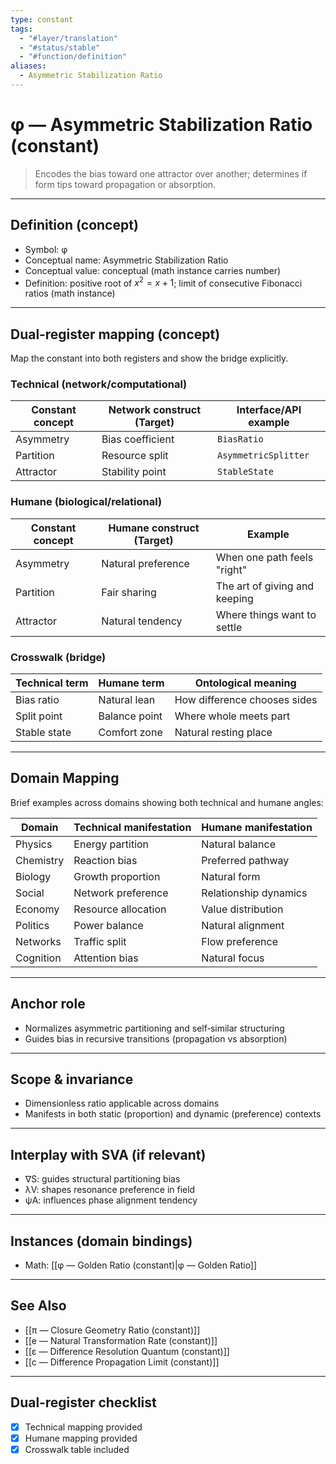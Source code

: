 ```yaml
---
type: constant
tags:
  - "#layer/translation"
  - "#status/stable"
  - "#function/definition"
aliases:
  - Asymmetric Stabilization Ratio
---
```


# φ — Asymmetric Stabilization Ratio (constant)

> Encodes the bias toward one attractor over another; determines if form tips toward propagation or absorption.

---

## Definition (concept)

- Symbol: φ
- Conceptual name: Asymmetric Stabilization Ratio
- Conceptual value: conceptual (math instance carries number)
- Definition: positive root of $x^2 = x + 1$; limit of consecutive Fibonacci ratios (math instance)

---

## Dual‑register mapping (concept)

Map the constant into both registers and show the bridge explicitly.

### Technical (network/computational)

| Constant concept | Network construct (Target) | Interface/API example |
|-----------------|---------------------------|----------------------|
| Asymmetry | Bias coefficient | `BiasRatio` |
| Partition | Resource split | `AsymmetricSplitter` |
| Attractor | Stability point | `StableState` |

### Humane (biological/relational)

| Constant concept | Humane construct (Target) | Example |
|-----------------|---------------------------|---------|
| Asymmetry | Natural preference | When one path feels "right" |
| Partition | Fair sharing | The art of giving and keeping |
| Attractor | Natural tendency | Where things want to settle |

### Crosswalk (bridge)

| Technical term | Humane term | Ontological meaning |
|---------------|-------------|-------------------|
| Bias ratio | Natural lean | How difference chooses sides |
| Split point | Balance point | Where whole meets part |
| Stable state | Comfort zone | Natural resting place |

---

## Domain Mapping

Brief examples across domains showing both technical and humane angles:

| Domain | Technical manifestation | Humane manifestation |
|--------|------------------------|---------------------|
| Physics | Energy partition | Natural balance |
| Chemistry | Reaction bias | Preferred pathway |
| Biology | Growth proportion | Natural form |
| Social | Network preference | Relationship dynamics |
| Economy | Resource allocation | Value distribution |
| Politics | Power balance | Natural alignment |
| Networks | Traffic split | Flow preference |
| Cognition | Attention bias | Natural focus |

---

## Anchor role

- Normalizes asymmetric partitioning and self‑similar structuring
- Guides bias in recursive transitions (propagation vs absorption)

---

## Scope & invariance

- Dimensionless ratio applicable across domains
- Manifests in both static (proportion) and dynamic (preference) contexts

---

## Interplay with SVA (if relevant)

- ∇S: guides structural partitioning bias
- λV: shapes resonance preference in field
- ψA: influences phase alignment tendency

---

## Instances (domain bindings)

- Math: [[φ — Golden Ratio (constant)|φ — Golden Ratio]]

---

## See Also

- [[π — Closure Geometry Ratio (constant)]]
- [[e — Natural Transformation Rate (constant)]]
- [[ε — Difference Resolution Quantum (constant)]]
- [[c — Difference Propagation Limit (constant)]]

---

## Dual‑register checklist

- [x] Technical mapping provided
- [x] Humane mapping provided
- [x] Crosswalk table included